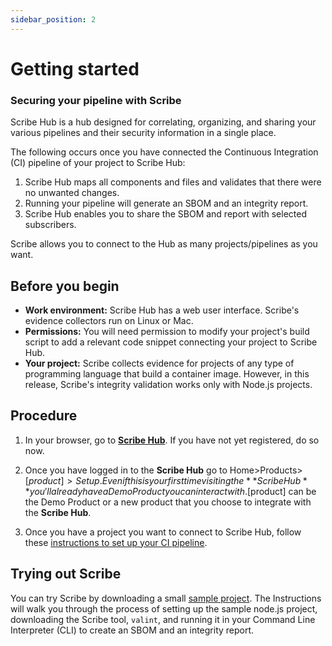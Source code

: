 ```yaml
---
sidebar_position: 2
---
```

# Getting started


### Securing your pipeline with Scribe

Scribe Hub is a hub designed for correlating, organizing, and sharing your various pipelines and their security information in a single place.

The following occurs once you have connected the Continuous Integration (CI) pipeline of your project to Scribe Hub:

1. Scribe Hub maps all components and files and validates that there were no unwanted changes.
2. Running your pipeline will generate an SBOM and an integrity report.
3. Scribe Hub enables you to share the SBOM and report with selected subscribers.

Scribe allows you to connect to the Hub as many projects/pipelines as you want.

## Before you begin 

- **Work environment:** Scribe Hub has a web user interface. Scribe's evidence collectors run on Linux or Mac.
- **Permissions:** You will need permission to modify your project's build script to add a relevant code snippet connecting your project to Scribe Hub.
- **Your project:** Scribe collects evidence for projects of any type of programming language that build a container image. However, in this release, Scribe's integrity validation works only with Node.js projects.

## Procedure 
1. In your browser, go to **[Scribe Hub](https://prod.hub.scribesecurity.com/ "Scribe Hub Link")**. If you have not yet registered, do so now.
2. Once you have logged in to the **Scribe Hub** go to Home>Products>[$product]>Setup. Even if this is your first time visiting the **Scribe Hub** you'll already have a Demo Product you can interact with. [$product] can be the Demo Product or a new product that you choose to integrate with the **Scribe Hub**.

3. Once you have a project you want to connect to Scribe Hub, follow these [instructions to set up your CI pipeline](/docs/ci-integrations "instructions to set up your CI pipeline").

## Trying out Scribe

You can try Scribe by downloading a small [sample project](/docs/sampleproject  "sample project").
The Instructions will walk you through the process of setting up the sample node.js project, downloading the Scribe tool, `valint`, and running it in your Command Line Interpreter (CLI) to create an SBOM and an integrity report.



